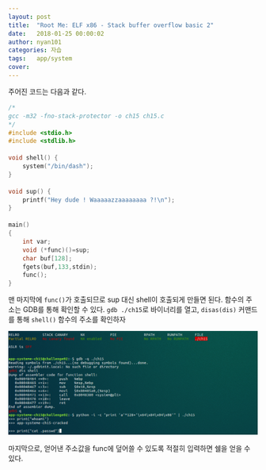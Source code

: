 ```yaml
---
layout: post
title:  "Root Me: ELF x86 - Stack buffer overflow basic 2"
date:   2018-01-25 00:00:02
author: nyan101
categories: 자습
tags:	app/system
cover:  
---
```




주어진 코드는 다음과 같다.

```c
/*
gcc -m32 -fno-stack-protector -o ch15 ch15.c
*/     
#include <stdio.h>
#include <stdlib.h>
     
void shell() {
    system("/bin/dash");
}
     
void sup() {
    printf("Hey dude ! Waaaaazzaaaaaaaa ?!\n");
}
     
main()
{ 
    int var;
    void (*func)()=sup;
    char buf[128];
    fgets(buf,133,stdin);
    func();
}
```

맨 마지막에 `func()`가 호출되므로 sup 대신 shell이 호출되게 만들면 된다. 함수의 주소는 GDB를 통해 확인할 수 있다. `gdb ./ch15`로 바이너리를 열고, `disas(dis)` 커맨드를 통해 `shell()` 함수의 주소를 확인하자

![](/assets/images/2018/01/rootme-02.png)

마지막으로, 얻어낸 주소값을 func에 덮어쓸 수 있도록 적절히 입력하면 쉘을 얻을 수 있다.